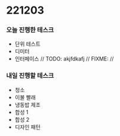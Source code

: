 # 221203

### 오늘 진행한 테스크

- 단위 테스트
- 디미터
- 인터페이스
// TODO: akjfdkafj
// FIXME: 
// 
### 내일 진행할 테스크

- 청소
- 이불 빨래
- 냉동밥 제조
- 합성 1
- 합성 2
- 디자인 패턴